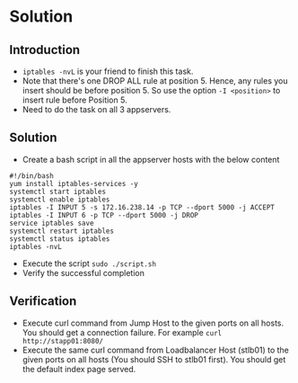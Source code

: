 # Solution
## Introduction
* `iptables -nvL` is your friend to finish this task. 
* Note that there's one DROP ALL rule at position 5. Hence, any rules you insert should be before position 5. So use the option `-I <position>` to insert rule before Position 5. 
* Need to do the task on all 3 appservers. 

## Solution
* Create a bash script in all the appserver hosts with the below content
```UNIX
#!/bin/bash
yum install iptables-services -y
systemctl start iptables
systemctl enable iptables
iptables -I INPUT 5 -s 172.16.238.14 -p TCP --dport 5000 -j ACCEPT
iptables -I INPUT 6 -p TCP --dport 5000 -j DROP
service iptables save
systemctl restart iptables
systemctl status iptables
iptables -nvL
 ```   

* Execute the script `sudo ./script.sh`
* Verify the successful completion

## Verification
* Execute curl command from Jump Host to the given ports on all hosts. You should get a connection failure.
For example
`curl http://stapp01:8080/`
* Execute the same curl command from Loadbalancer Host (stlb01) to the given ports on all hosts (You should SSH to stlb01 first). You should get the default index page served.
